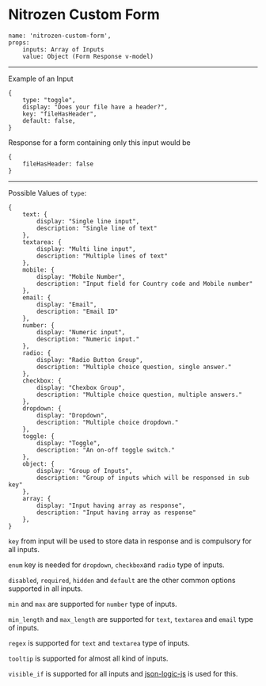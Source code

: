 # Nitrozen Custom Form

```
name: 'nitrozen-custom-form',
props:
    inputs: Array of Inputs
    value: Object (Form Response v-model)
```

---

Example of an Input

```
{
    type: "toggle",
    display: "Does your file have a header?",
    key: "fileHasHeader",
    default: false,
}
```

Response for a form containing only this input would be
```
{
    fileHasHeader: false
}
```

---


Possible Values of `type`:

```
{
    text: {
        display: "Single line input",
        description: "Single line of text"
    },
    textarea: {
        display: "Multi line input",
        description: "Multiple lines of text"
    },
    mobile: {
        display: "Mobile Number",
        description: "Input field for Country code and Mobile number"
    },
    email: {
        display: "Email",
        description: "Email ID"
    },
    number: {
        display: "Numeric input",
        description: "Numeric input."
    },
    radio: {
        display: "Radio Button Group",
        description: "Multiple choice question, single answer."
    },
    checkbox: {
        display: "Chexbox Group",
        description: "Multiple choice question, multiple answers."
    },
    dropdown: {
        display: "Dropdown",
        description: "Multiple choice dropdown."
    },
    toggle: {
        display: "Toggle",
        description: "An on-off toggle switch."
    },
    object: {
        display: "Group of Inputs",
        description: "Group of inputs which will be responsed in sub key"
    },
    array: {
        display: "Input having array as response",
        description: "Input having array as response"
    },
}
```


`key` from input will be used to store data in response and is compulsory for all inputs.

`enum` key is needed for `dropdown`, `checkbox`and `radio` type of inputs.

`disabled`, `required`, `hidden` and `default` are the other common options supported in all inputs.

`min` and `max` are supported for `number` type of inputs.

`min_length` and `max_length` are supported for `text`, `textarea` and `email` type of inputs.

`regex` is supported for `text` and `textarea` type of inputs.

`tooltip` is supported for almost all kind of inputs.

`visible_if` is supported for all inputs and [json-logic-js](https://www.npmjs.com/package/json-logic-js) is used for this.

